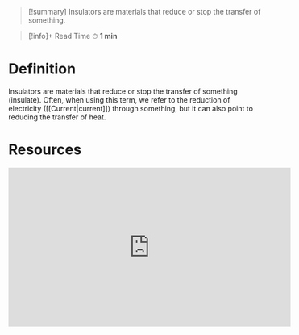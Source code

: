 
>[!summary]
Insulators are materials that reduce or stop the transfer of something.

>[!info]+ Read Time
⏱ **1 min**
# Definition
Insulators are materials that reduce or stop the transfer of something (insulate). Often, when using this term, we refer to the reduction of electricity ([[Current|current]]) through something, but it can also point to reducing the transfer of heat.

# Resources
<iframe width="560" height="315" src="https://www.youtube.com/embed/PafSqL1riS4?si=rvvglT-VwcCFqe3O" title="YouTube video player" frameborder="0" allow="accelerometer; autoplay; clipboard-write; encrypted-media; gyroscope; picture-in-picture; web-share" referrerpolicy="strict-origin-when-cross-origin" allowfullscreen></iframe>